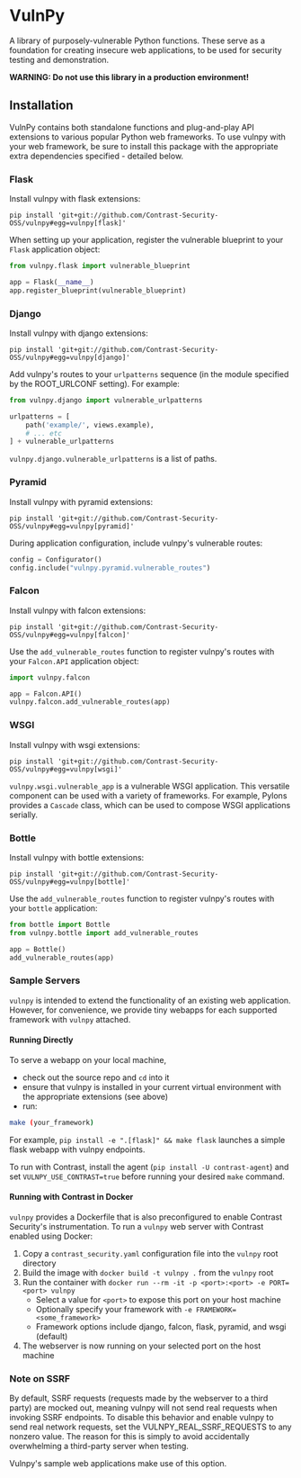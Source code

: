 # VulnPy

A library of purposely-vulnerable Python functions. These serve as a foundation for creating
insecure web applications, to be used for security testing and demonstration.

**WARNING: Do not use this library in a production environment!**

## Installation

VulnPy contains both standalone functions and plug-and-play API extensions to various popular
Python web frameworks. To use vulnpy with your web framework, be sure to install this package with
the appropriate extra dependencies specified - detailed below.

### Flask

Install vulnpy with flask extensions:

```
pip install 'git+git://github.com/Contrast-Security-OSS/vulnpy#egg=vulnpy[flask]'
```

When setting up your application, register the vulnerable blueprint to your `Flask` application
object:

```py
from vulnpy.flask import vulnerable_blueprint

app = Flask(__name__)
app.register_blueprint(vulnerable_blueprint)
```

### Django

Install vulnpy with django extensions:

```
pip install 'git+git://github.com/Contrast-Security-OSS/vulnpy#egg=vulnpy[django]'
```

Add vulnpy's routes to your `urlpatterns` sequence (in the module specified by the ROOT_URLCONF
setting). For example:

```py
from vulnpy.django import vulnerable_urlpatterns

urlpatterns = [
	path('example/', views.example),
    # ... etc
] + vulnerable_urlpatterns
```

`vulnpy.django.vulnerable_urlpatterns` is a list of paths.


### Pyramid

Install vulnpy with pyramid extensions:

```
pip install 'git+git://github.com/Contrast-Security-OSS/vulnpy#egg=vulnpy[pyramid]'
```

During application configuration, include vulnpy's vulnerable routes:

```py
config = Configurator()
config.include("vulnpy.pyramid.vulnerable_routes")
```

### Falcon

Install vulnpy with falcon extensions:

```
pip install 'git+git://github.com/Contrast-Security-OSS/vulnpy#egg=vulnpy[falcon]'
```

Use the `add_vulnerable_routes` function to register vulnpy's routes with your `Falcon.API`
application object:

```py
import vulnpy.falcon

app = Falcon.API()
vulnpy.falcon.add_vulnerable_routes(app)
```

### WSGI

Install vulnpy with wsgi extensions:

```
pip install 'git+git://github.com/Contrast-Security-OSS/vulnpy#egg=vulnpy[wsgi]'
```

`vulnpy.wsgi.vulnerable_app` is a vulnerable WSGI application. This versatile component
can be used with a variety of frameworks. For example, Pylons provides a `Cascade` class,
which can be used to compose WSGI applications serially.

### Bottle

Install vulnpy with bottle extensions:

```
pip install 'git+git://github.com/Contrast-Security-OSS/vulnpy#egg=vulnpy[bottle]'
```

Use the `add_vulnerable_routes` function to register vulnpy's routes with your `bottle`
application:

```py
from bottle import Bottle
from vulnpy.bottle import add_vulnerable_routes

app = Bottle()
add_vulnerable_routes(app)
```

### Sample Servers

`vulnpy` is intended to extend the functionality of an existing web application. However, for
convenience, we provide tiny webapps for each supported framework with `vulnpy` attached.

#### Running Directly

To serve a webapp on your local machine,
- check out the source repo and `cd` into it
- ensure that vulnpy is installed in your current virtual environment with the appropriate extensions (see above)
- run:

```sh
make (your_framework)
```

For example, `pip install -e ".[flask]" && make flask` launches a simple flask webapp with vulnpy
endpoints.

To run with Contrast, install the agent (`pip install -U contrast-agent`) and set
`VULNPY_USE_CONTRAST=true` before running your desired `make` command.

#### Running with Contrast in Docker

`vulnpy` provides a Dockerfile that is also preconfigured to enable Contrast Security's
instrumentation. To run a `vulnpy` web server with Contrast enabled using Docker:

1. Copy a `contrast_security.yaml` configuration file into the `vulnpy` root directory
2. Build the image with `docker build -t vulnpy .` from the `vulnpy` root
3. Run the container with `docker run --rm -it -p <port>:<port> -e PORT=<port> vulnpy`
	* Select a value for `<port>` to expose this port on your host machine
	* Optionally specify your framework with `-e FRAMEWORK=<some_framework>`
	* Framework options include django, falcon, flask, pyramid, and wsgi (default)
4. The webserver is now running on your selected port on the host machine

### Note on SSRF

By default, SSRF requests (requests made by the webserver to a third party) are mocked out, meaning
vulnpy will not send real requests when invoking SSRF endpoints. To disable this behavior and
enable vulnpy to send real network requests, set the VULNPY_REAL_SSRF_REQUESTS to any nonzero value.
The reason for this is simply to avoid accidentally overwhelming a third-party server when testing.

Vulnpy's sample web applications make use of this option.
